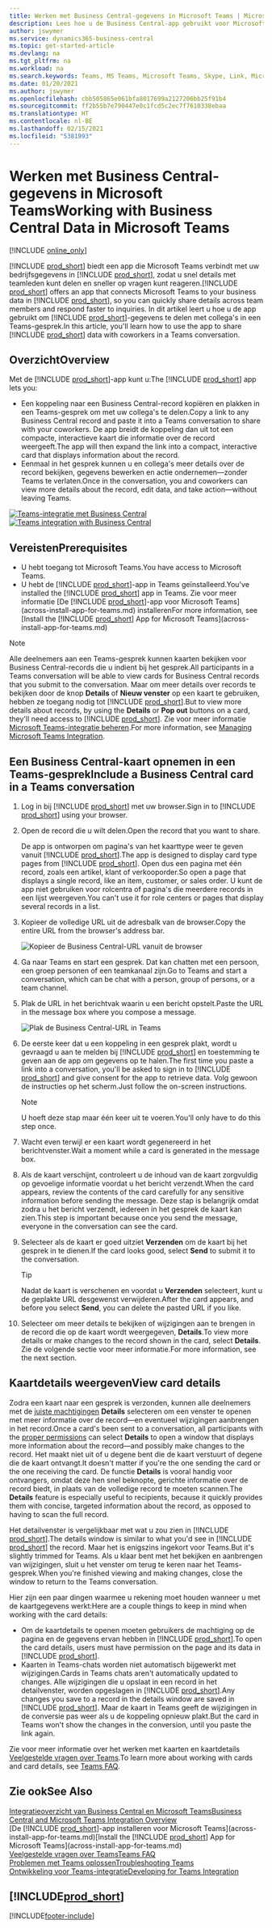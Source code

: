 ```yaml
---
title: Werken met Business Central-gegevens in Microsoft Teams | Microsoft Docs
description: Lees hoe u de Business Central-app gebruikt voor Microsoft Teams.
author: jswymer
ms.service: dynamics365-business-central
ms.topic: get-started-article
ms.devlang: na
ms.tgt_pltfrm: na
ms.workload: na
ms.search.keywords: Teams, MS Teams, Microsoft Teams, Skype, Link, Microsoft 365, collaborate, collaboration, teamwork
ms.date: 01/20/2021
ms.author: jswymer
ms.openlocfilehash: cbb505865e061bfa8017699a2127206bb25f91b4
ms.sourcegitcommit: ff2b55b7e790447e0c1fcd5c2ec7f7610338ebaa
ms.translationtype: HT
ms.contentlocale: nl-BE
ms.lasthandoff: 02/15/2021
ms.locfileid: "5381993"
---
```

# <a name="working-with-business-central-data-in-microsoft-teams"></a><span data-ttu-id="24ccf-103">Werken met Business Central-gegevens in Microsoft Teams</span><span class="sxs-lookup"><span data-stu-id="24ccf-103">Working with Business Central Data in Microsoft Teams</span></span>

[!INCLUDE [online_only](includes/online_only.md)]

<span data-ttu-id="24ccf-104">[!INCLUDE [prod_short](includes/prod_short.md)] biedt een app die Microsoft Teams verbindt met uw bedrijfsgegevens in [!INCLUDE [prod_short](includes/prod_short.md)], zodat u snel details met teamleden kunt delen en sneller op vragen kunt reageren.</span><span class="sxs-lookup"><span data-stu-id="24ccf-104">[!INCLUDE [prod_short](includes/prod_short.md)] offers an app that connects Microsoft Teams to your business data in [!INCLUDE [prod_short](includes/prod_short.md)], so you can quickly share details across team members and respond faster to inquiries.</span></span> <span data-ttu-id="24ccf-105">In dit artikel leert u hoe u de app gebruikt om [!INCLUDE [prod_short](includes/prod_short.md)]-gegevens te delen met collega's in een Teams-gesprek.</span><span class="sxs-lookup"><span data-stu-id="24ccf-105">In this article, you'll learn how to use the app to share [!INCLUDE [prod_short](includes/prod_short.md)] data with coworkers in a Teams conversation.</span></span>

## <a name="overview"></a><span data-ttu-id="24ccf-106">Overzicht</span><span class="sxs-lookup"><span data-stu-id="24ccf-106">Overview</span></span>

<span data-ttu-id="24ccf-107">Met de [!INCLUDE [prod_short](includes/prod_short.md)]-app kunt u:</span><span class="sxs-lookup"><span data-stu-id="24ccf-107">The [!INCLUDE [prod_short](includes/prod_short.md)] app lets you:</span></span>

- <span data-ttu-id="24ccf-108">Een koppeling naar een Business Central-record kopiëren en plakken in een Teams-gesprek om met uw collega's te delen.</span><span class="sxs-lookup"><span data-stu-id="24ccf-108">Copy a link to any Business Central record and paste it into a Teams conversation to share with your coworkers.</span></span> <span data-ttu-id="24ccf-109">De app breidt de koppeling dan uit tot een compacte, interactieve kaart die informatie over de record weergeeft.</span><span class="sxs-lookup"><span data-stu-id="24ccf-109">The app will then expand the link into a compact, interactive card that displays information about the record.</span></span>
- <span data-ttu-id="24ccf-110">Eenmaal in het gesprek kunnen u en collega's meer details over de record bekijken, gegevens bewerken en actie ondernemen&mdash;zonder Teams te verlaten.</span><span class="sxs-lookup"><span data-stu-id="24ccf-110">Once in the conversation, you and coworkers can view more details about the record, edit data, and take action&mdash;without leaving Teams.</span></span>

<span data-ttu-id="24ccf-111">[![Teams-integratie met Business Central](media/teams-intro-v3.png)](media/teams-intro-v3.png#lightbox)</span><span class="sxs-lookup"><span data-stu-id="24ccf-111">[![Teams integration with Business Central](media/teams-intro-v3.png)](media/teams-intro-v3.png#lightbox)</span></span>

## <a name="prerequisites"></a><span data-ttu-id="24ccf-112">Vereisten</span><span class="sxs-lookup"><span data-stu-id="24ccf-112">Prerequisites</span></span>

- <span data-ttu-id="24ccf-113">U hebt toegang tot Microsoft Teams.</span><span class="sxs-lookup"><span data-stu-id="24ccf-113">You have access to Microsoft Teams.</span></span>
- <span data-ttu-id="24ccf-114">U hebt de [!INCLUDE [prod_short](includes/prod_short.md)]-app in Teams geïnstalleerd.</span><span class="sxs-lookup"><span data-stu-id="24ccf-114">You've installed the [!INCLUDE [prod_short](includes/prod_short.md)] app in Teams.</span></span> <span data-ttu-id="24ccf-115">Zie voor meer informatie [De [!INCLUDE [prod_short](includes/prod_short.md)]-app voor Microsoft Teams](across-install-app-for-teams.md) installeren</span><span class="sxs-lookup"><span data-stu-id="24ccf-115">For more information, see [Install the [!INCLUDE [prod_short](includes/prod_short.md)] App for Microsoft Teams](across-install-app-for-teams.md)</span></span>

> [!NOTE]
> <span data-ttu-id="24ccf-116">Alle deelnemers aan een Teams-gesprek kunnen kaarten bekijken voor Business Central-records die u indient bij het gesprek.</span><span class="sxs-lookup"><span data-stu-id="24ccf-116">All participants in a Teams conversation will be able to view cards for Business Central records that you submit to the conversation.</span></span> <span data-ttu-id="24ccf-117">Maar om meer details over records te bekijken door de knop **Details** of **Nieuw venster** op een kaart te gebruiken, hebben ze toegang nodig tot [!INCLUDE [prod_short](includes/prod_short.md)].</span><span class="sxs-lookup"><span data-stu-id="24ccf-117">But to view more details about records, by using the **Details** or **Pop out** buttons on a card, they'll need access to [!INCLUDE [prod_short](includes/prod_short.md)].</span></span> <span data-ttu-id="24ccf-118">Zie voor meer informatie [Microsoft Teams-integratie beheren](admin-teams-integration.md#minimum-requirements-1).</span><span class="sxs-lookup"><span data-stu-id="24ccf-118">For more information, see [Managing Microsoft Teams Integration](admin-teams-integration.md#minimum-requirements-1).</span></span>

## <a name="include-a-business-central-card-in-a-teams-conversation"></a><span data-ttu-id="24ccf-119">Een Business Central-kaart opnemen in een Teams-gesprek</span><span class="sxs-lookup"><span data-stu-id="24ccf-119">Include a Business Central card in a Teams conversation</span></span>

1. <span data-ttu-id="24ccf-120">Log in bij [!INCLUDE [prod_short](includes/prod_short.md)] met uw browser.</span><span class="sxs-lookup"><span data-stu-id="24ccf-120">Sign in to [!INCLUDE [prod_short](includes/prod_short.md)] using your browser.</span></span>
2. <span data-ttu-id="24ccf-121">Open de record die u wilt delen.</span><span class="sxs-lookup"><span data-stu-id="24ccf-121">Open the record that you want to share.</span></span>

    <span data-ttu-id="24ccf-122">De app is ontworpen om pagina's van het kaarttype weer te geven vanuit [!INCLUDE [prod_short](includes/prod_short.md)].</span><span class="sxs-lookup"><span data-stu-id="24ccf-122">The app is designed to display card type pages from [!INCLUDE [prod_short](includes/prod_short.md)].</span></span> <span data-ttu-id="24ccf-123">Open dus een pagina met één record, zoals een artikel, klant of verkooporder.</span><span class="sxs-lookup"><span data-stu-id="24ccf-123">So open a page that displays a single record, like an item, customer, or sales order.</span></span> <span data-ttu-id="24ccf-124">U kunt de app niet gebruiken voor rolcentra of pagina's die meerdere records in een lijst weergeven.</span><span class="sxs-lookup"><span data-stu-id="24ccf-124">You can't use it for role centers or pages that display several records in a list.</span></span>

3. <span data-ttu-id="24ccf-125">Kopieer de volledige URL uit de adresbalk van de browser.</span><span class="sxs-lookup"><span data-stu-id="24ccf-125">Copy the entire URL from the browser's address bar.</span></span>

   ![Kopieer de Business Central-URL vanuit de browser](media/teams-url-v2.png)
4. <span data-ttu-id="24ccf-127">Ga naar Teams en start een gesprek. Dat kan chatten met een persoon, een groep personen of een teamkanaal zijn.</span><span class="sxs-lookup"><span data-stu-id="24ccf-127">Go to Teams and start a conversation, which can be chat with a person, group of persons, or a team channel.</span></span>

    <!--Teams imposes a few limitations here eg. you cannot unfurl a link during a Voice/Video call :/ We should probably only mention this in a Troubleshooting section (and i hope it will also be fixed soon)-->
5. <span data-ttu-id="24ccf-128">Plak de URL in het berichtvak waarin u een bericht opstelt.</span><span class="sxs-lookup"><span data-stu-id="24ccf-128">Paste the URL in the message box where you compose a message.</span></span>

   ![Plak de Business Central-URL in Teams](media/teams-paste-url-v2.png)
6. <span data-ttu-id="24ccf-130">De eerste keer dat u een koppeling in een gesprek plakt, wordt u gevraagd u aan te melden bij [!INCLUDE [prod_short](includes/prod_short.md)] en toestemming te geven aan de app om gegevens op te halen.</span><span class="sxs-lookup"><span data-stu-id="24ccf-130">The first time you paste a link into a conversation, you'll be asked to sign in to [!INCLUDE [prod_short](includes/prod_short.md)] and give consent for the app to retrieve data.</span></span> <span data-ttu-id="24ccf-131">Volg gewoon de instructies op het scherm.</span><span class="sxs-lookup"><span data-stu-id="24ccf-131">Just follow the on-screen instructions.</span></span>

    > [!NOTE]
    > <span data-ttu-id="24ccf-132">U hoeft deze stap maar één keer uit te voeren.</span><span class="sxs-lookup"><span data-stu-id="24ccf-132">You'll only have to do this step once.</span></span>

7. <span data-ttu-id="24ccf-133">Wacht even terwijl er een kaart wordt gegenereerd in het berichtvenster.</span><span class="sxs-lookup"><span data-stu-id="24ccf-133">Wait a moment while a card is generated in the message box.</span></span>

8. <span data-ttu-id="24ccf-134">Als de kaart verschijnt, controleert u de inhoud van de kaart zorgvuldig op gevoelige informatie voordat u het bericht verzendt.</span><span class="sxs-lookup"><span data-stu-id="24ccf-134">When the card appears, review the contents of the card carefully for any sensitive information before sending the message.</span></span> <span data-ttu-id="24ccf-135">Deze stap is belangrijk omdat zodra u het bericht verzendt, iedereen in het gesprek de kaart kan zien.</span><span class="sxs-lookup"><span data-stu-id="24ccf-135">This step is important because once you send the message, everyone in the conversation can see the card.</span></span>

9. <span data-ttu-id="24ccf-136">Selecteer als de kaart er goed uitziet **Verzenden** om de kaart bij het gesprek in te dienen.</span><span class="sxs-lookup"><span data-stu-id="24ccf-136">If the card looks good, select **Send** to submit it to the conversation.</span></span>

    > [!TIP]
    > <span data-ttu-id="24ccf-137">Nadat de kaart is verschenen en voordat u **Verzenden** selecteert, kunt u de geplakte URL desgewenst verwijderen.</span><span class="sxs-lookup"><span data-stu-id="24ccf-137">After the card appears, and before you select **Send**, you can delete the pasted URL if you like.</span></span>

10. <span data-ttu-id="24ccf-138">Selecteer om meer details te bekijken of wijzigingen aan te brengen in de record die op de kaart wordt weergegeven, **Details**.</span><span class="sxs-lookup"><span data-stu-id="24ccf-138">To view more details or make changes to the record shown in the card, select **Details**.</span></span> <span data-ttu-id="24ccf-139">Zie de volgende sectie voor meer informatie.</span><span class="sxs-lookup"><span data-stu-id="24ccf-139">For more information, see the next section.</span></span>

## <a name="view-card-details"></a><span data-ttu-id="24ccf-140">Kaartdetails weergeven</span><span class="sxs-lookup"><span data-stu-id="24ccf-140">View card details</span></span>

<span data-ttu-id="24ccf-141">Zodra een kaart naar een gesprek is verzonden, kunnen alle deelnemers met de [juiste machtigingen](admin-teams-integration.md#permissions) **Details** selecteren om een venster te openen met meer informatie over de record&mdash;en eventueel wijzigingen aanbrengen in het record.</span><span class="sxs-lookup"><span data-stu-id="24ccf-141">Once a card's been sent to a conversation, all participants with the [proper permissions](admin-teams-integration.md#permissions) can select **Details** to open a window that displays more information about the record&mdash;and possibly make changes to the record.</span></span> <span data-ttu-id="24ccf-142">Het maakt niet uit of u degene bent die de kaart verstuurt of degene die de kaart ontvangt.</span><span class="sxs-lookup"><span data-stu-id="24ccf-142">It doesn't matter if you're the one sending the card or the one receiving the card.</span></span> <span data-ttu-id="24ccf-143">De functie **Details** is vooral handig voor ontvangers, omdat deze hen snel beknopte, gerichte informatie over de record biedt, in plaats van de volledige record te moeten scannen.</span><span class="sxs-lookup"><span data-stu-id="24ccf-143">The **Details** feature is especially useful to recipients, because it quickly provides them with concise, targeted information about the record, as opposed to having to scan the full record.</span></span>

<span data-ttu-id="24ccf-144">Het detailvenster is vergelijkbaar met wat u zou zien in [!INCLUDE [prod_short](includes/prod_short.md)].</span><span class="sxs-lookup"><span data-stu-id="24ccf-144">The details window is similar to what you'd see in [!INCLUDE [prod_short](includes/prod_short.md)] the record.</span></span> <span data-ttu-id="24ccf-145">Maar het is enigszins ingekort voor Teams.</span><span class="sxs-lookup"><span data-stu-id="24ccf-145">But it's slightly trimmed for Teams.</span></span> <span data-ttu-id="24ccf-146">Als u klaar bent met het bekijken en aanbrengen van wijzigingen, sluit u het venster om terug te keren naar het Teams-gesprek.</span><span class="sxs-lookup"><span data-stu-id="24ccf-146">When you're finished viewing and making changes, close the window to return to the Teams conversation.</span></span>

<span data-ttu-id="24ccf-147">Hier zijn een paar dingen waarmee u rekening moet houden wanneer u met de kaartgegevens werkt:</span><span class="sxs-lookup"><span data-stu-id="24ccf-147">Here are a couple things to keep in mind when working with the card details:</span></span>

- <span data-ttu-id="24ccf-148">Om de kaartdetails te openen moeten gebruikers de machtiging op de pagina en de gegevens ervan hebben in [!INCLUDE [prod_short](includes/prod_short.md)].</span><span class="sxs-lookup"><span data-stu-id="24ccf-148">To open the card details, users must have permission on the page and its data in [!INCLUDE [prod_short](includes/prod_short.md)].</span></span>
- <span data-ttu-id="24ccf-149">Kaarten in Teams-chats worden niet automatisch bijgewerkt met wijzigingen.</span><span class="sxs-lookup"><span data-stu-id="24ccf-149">Cards in Teams chats aren't automatically updated to changes.</span></span> <span data-ttu-id="24ccf-150">Alle wijzigingen die u opslaat in een record in het detailvenster, worden opgeslagen in [!INCLUDE [prod_short](includes/prod_short.md)].</span><span class="sxs-lookup"><span data-stu-id="24ccf-150">Any changes you save to a record in the details window are saved in [!INCLUDE [prod_short](includes/prod_short.md)].</span></span> <span data-ttu-id="24ccf-151">Maar de kaart in Teams geeft de wijzigingen in de conversie pas weer als u de koppeling opnieuw plakt.</span><span class="sxs-lookup"><span data-stu-id="24ccf-151">But the card in Teams won't show the changes in the conversion, until you paste the link again.</span></span>

<span data-ttu-id="24ccf-152">Zie voor meer informatie over het werken met kaarten en kaartdetails [Veelgestelde vragen over Teams](teams-faq.md).</span><span class="sxs-lookup"><span data-stu-id="24ccf-152">To learn more about working with cards and card details, see [Teams FAQ](teams-faq.md).</span></span>

## <a name="see-also"></a><span data-ttu-id="24ccf-153">Zie ook</span><span class="sxs-lookup"><span data-stu-id="24ccf-153">See Also</span></span>

[<span data-ttu-id="24ccf-154">Integratieoverzicht van Business Central en Microsoft Teams</span><span class="sxs-lookup"><span data-stu-id="24ccf-154">Business Central and Microsoft Teams Integration Overview</span></span>](across-teams-overview.md)  
<span data-ttu-id="24ccf-155">[De [!INCLUDE [prod_short](includes/prod_short.md)]-app installeren voor Microsoft Teams](across-install-app-for-teams.md)</span><span class="sxs-lookup"><span data-stu-id="24ccf-155">[Install the [!INCLUDE [prod_short](includes/prod_short.md)] App for Microsoft Teams](across-install-app-for-teams.md)</span></span>  
[<span data-ttu-id="24ccf-156">Veelgestelde vragen over Teams</span><span class="sxs-lookup"><span data-stu-id="24ccf-156">Teams FAQ</span></span>](teams-faq.md)  
[<span data-ttu-id="24ccf-157">Problemen met Teams oplossen</span><span class="sxs-lookup"><span data-stu-id="24ccf-157">Troubleshooting Teams</span></span>](admin-teams-troubleshooting.md)  
[<span data-ttu-id="24ccf-158">Ontwikkeling voor Teams-integratie</span><span class="sxs-lookup"><span data-stu-id="24ccf-158">Developing for Teams Integration</span></span>](/dynamics365/business-central/dev-itpro/developer/devenv-develop-for-teams)  

## [!INCLUDE[prod_short](includes/free_trial_md.md)]  


[!INCLUDE[footer-include](includes/footer-banner.md)]
